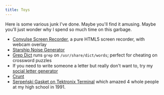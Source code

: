 ```yaml
---
title: Toys
---
```


Here is some various junk I've done.  Maybe you'll find it amusing.
Maybe you'll just wonder why I spend so much time on this garbage.

* [Convulse Screen Recorder](convulse/), a pure HTML5 screen recorder, with webcam overlay
* [Starship Noise Generator](starship/)
* [Grep Dict](grepdict/) runs `grep` on `/usr/share/dict/words`; perfect for cheating on crossword puzzles
* If you need to write someone a letter but really don't want to, try my
  [social letter generator](letter.html)
* [Crunt](crunt.html)
* [Serpeński Gasket on Tektronix Terminal](serpenski.html) which amazed 4 whole people at my high school in 1991.

